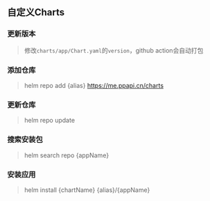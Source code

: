 自定义Charts
-------------------------------

### 更新版本

> 修改`charts/app/Chart.yaml`的`version`，github action会自动打包

### 添加仓库

> helm repo add {alias} https://me.ppapi.cn/charts

### 更新仓库

> helm repo update

### 搜索安装包

> helm search repo {appName}

### 安装应用

> helm install {chartName} {alias}/{appName}

